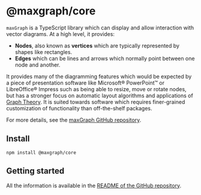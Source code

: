 # @maxgraph/core

<!-- extract of ../../README.md -->
`maxGraph` is a TypeScript library which can display and allow interaction with vector diagrams. At a high level, it provides:
- **Nodes**, also known as **vertices** which are typically represented by shapes like rectangles.
- **Edges** which can be lines and arrows which normally point between one node and another.

It provides many of the diagramming features which would be expected by a piece of presentation software like Microsoft® PowerPoint™
or LibreOffice® Impress such as being able to resize, move or rotate nodes, but has a stronger focus on automatic layout
algorithms and applications of [Graph Theory](https://en.wikipedia.org/wiki/Graph_theory). It is suited towards software
which requires finer-grained customization of functionality than off-the-shelf packages.
<!-- END OF 'extract of ../../README.md' -->


For more details, see the [maxGraph GitHub repository](https://github.com/maxGraph/maxGraph#readme).

## Install

```
npm install @maxgraph/core
```

## Getting started

All the information is available in the [README of the GitHub repository](https://github.com/maxGraph/maxGraph).
